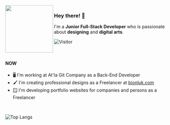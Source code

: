 <img align="left" width=150px height=150px src="https://cdnb.artstation.com/p/assets/images/images/043/301/895/large/yunus-emre-1080keskin.jpg">

### Hey there! 👋

I'm a **Junior Full-Stack Developer** who is passionate about **designing** and **digital arts**.

![Visitor](https://visitor-badge.laobi.icu/badge?page_id=YuunsGit)

<br>

#### NOW

- 🖥️ I'm working at At'la Git Company as a Back-End Developer
- 🖌️ I'm creating professional designs as a Freelancer at <a href="https://bionluk.com/yuuthedev">bionluk.com</a>
- 🪟 I'm developing portfolio websites for companies and persons as a Freelancer

<br>

![Top Langs](https://github-readme-stats.vercel.app/api/top-langs/?username=YuunsGit&layout=compact&theme=dark)
